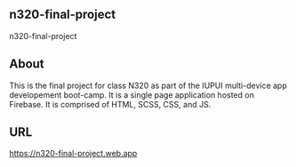 ## n320-final-project

n320-final-project

## About

This is the final project for class N320 as part of the IUPUI multi-device app developement boot-camp. It is a single page application hosted on Firebase. It is comprised of HTML, SCSS, CSS, and JS.

## URL

https://n320-final-project.web.app
